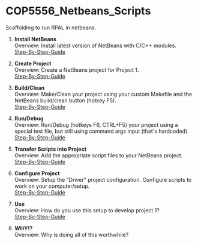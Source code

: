 # COP5556_Netbeans_Scripts
Scaffolding to run RPAL in netbeans.

1. **Install NetBeans** <br>
	Overview: Install latest version of NetBeans with C/C++ modules. <br>
	[Step-By-Step-Guide](Readme_Guides/Installing_Netbeans.md) <br>

2. **Create Project** <br>
	Overview: Create a NetBeans project for Project 1. <br>
	[Step-By-Step-Guide](Readme_Guides/Creating_NetBeans_Project.md) <br>

3. **Build/Clean** <br>
	Overview: Make/Clean your project using your custom Makefile and the NetBeans build/clean button (hotkey F5). <br>
	[Step-By-Step-Guide](Readme_Guides/Setup_Build-Clean.md) <br>

4. **Run/Debug** <br>
	Overview: Run/Debug (hotkeys F6, CTRL+F5) your project using a special test file, but still using command args input (that's hardcoded). <br>
	[Step-By-Step-Guide](Readme_Guides/Setup_Run-Debug.md) <br>

5. **Transfer Scripts into Project** <br>
	Overview: Add the appropriate script files to your NetBeans project. <br>
	[Step-By-Step-Guide](Readme_Guides/Transfer_Scripts_Into_Netbeans_Project.md) <br>

6. **Configure Project** <br>
	Overview: Setup the "Driver" project configuration. Configure scripts to work on your computer/setup. <br>
	[Step-By-Step-Guide](Readme_Guides/Setup_Project_Configurations.md) <br>

7. **Use** <br>
	Overview: How do you use this setup to develop project 1? <br>
	[Step-By-Step-Guide](Readme_Guides/Use.md) <br>

8. **WHY!?** <br>
	Overview: Why is doing all of this worthwhile? <br>
